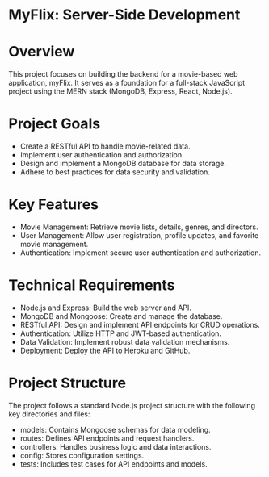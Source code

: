 # MyFlix: Server-Side Development

# Overview
This project focuses on building the backend for a movie-based web application, myFlix. It serves as a foundation for a full-stack JavaScript project using the MERN stack (MongoDB, Express, React, Node.js).

# Project Goals
- Create a RESTful API to handle movie-related data.
- Implement user authentication and authorization.
- Design and implement a MongoDB database for data storage.
- Adhere to best practices for data security and validation.

# Key Features
- Movie Management: Retrieve movie lists, details, genres, and directors.
- User Management: Allow user registration, profile updates, and favorite movie management.
- Authentication: Implement secure user authentication and authorization.

# Technical Requirements
- Node.js and Express: Build the web server and API.
- MongoDB and Mongoose: Create and manage the database.
- RESTful API: Design and implement API endpoints for CRUD operations.
- Authentication: Utilize HTTP and JWT-based authentication.
- Data Validation: Implement robust data validation mechanisms.
- Deployment: Deploy the API to Heroku and GitHub.

# Project Structure
The project follows a standard Node.js project structure with the following key directories and files:

- models: Contains Mongoose schemas for data modeling.
- routes: Defines API endpoints and request handlers.
- controllers: Handles business logic and data interactions.
- config: Stores configuration settings.
- tests: Includes test cases for API endpoints and models.